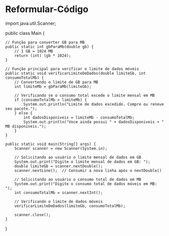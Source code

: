 # Reformular-Código

import java.util.Scanner;  

public class Main {  

    // Função para converter GB para MB  
    public static int gbParaMb(double gb) {  
        // 1 GB = 1024 MB  
        return (int) (gb * 1024);  
    }  

    // Função principal para verificar o limite de dados móveis  
    public static void verificarLimiteDeDados(double limiteGb, int consumoTotalMb) {  
        // Convertendo o limite de GB para MB  
        int limiteMb = gbParaMb(limiteGb);  

        // Verificando se o consumo total excede o limite mensal em MB  
        if (consumoTotalMb > limiteMb) {  
            System.out.println("Limite de dados excedido. Compre ou renove seu pacote.");  
        } else {  
            int dadosDisponiveis = limiteMb - consumoTotalMb;  
            System.out.println("Voce ainda possui " + dadosDisponiveis + " MB disponiveis.");  
        }  
    }  

    public static void main(String[] args) {  
        Scanner scanner = new Scanner(System.in);  

        // Solicitando ao usuário o limite mensal de dados em GB  
        System.out.print("Digite o limite mensal de dados em GB: ");  
        double limiteGb = scanner.nextDouble();  
        scanner.nextLine();  // Consumir a nova linha após o nextDouble()  

        // Solicitando ao usuário o consumo total de dados em MB  
        System.out.print("Digite o consumo total de dados móveis em MB: ");  
        int consumoTotalMb = scanner.nextInt();  

        // Verificando o limite de dados móveis  
        verificarLimiteDeDados(limiteGb, consumoTotalMb);  

        scanner.close();  
    }  
}
